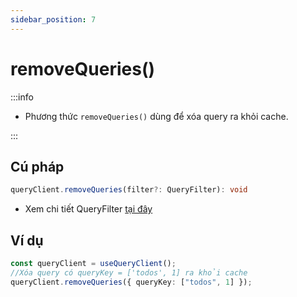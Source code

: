 ```yaml
---
sidebar_position: 7
---
```


# removeQueries()

:::info

- Phương thức `removeQueries()` dùng để xóa query ra khỏi cache.

:::

## Cú pháp

```ts
queryClient.removeQueries(filter?: QueryFilter): void
```

- Xem chi tiết QueryFilter [tại đây](../query-filter)

## Ví dụ

```ts
const queryClient = useQueryClient();
//Xóa query có queryKey = ['todos', 1] ra khỏi cache
queryClient.removeQueries({ queryKey: ["todos", 1] });
```
